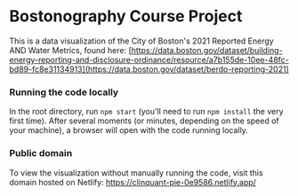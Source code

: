 # Bostonography Course Project
This is a data visualization of the City of Boston's 2021 Reported Energy AND Water Metrics, found here: [https://data.boston.gov/dataset/building-energy-reporting-and-disclosure-ordinance/resource/a7b155de-10ee-48fc-bd89-fc8e31134913](https://data.boston.gov/dataset/berdo-reporting-2021)

### Running the code locally

In the root directory, run `npm start` (you'll need to run `npm install` the very first time). After several moments (or minutes, depending on the speed of your machine), a browser will open with the code running locally.

### Public domain
To view the visualization without manually running the code, visit this domain hosted on Netlify: https://clinquant-pie-0e9586.netlify.app/
